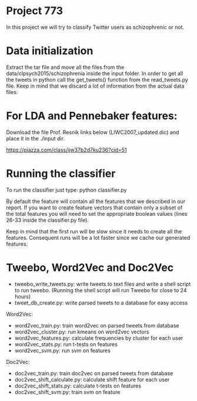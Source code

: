 # Project 773

In this project we will try to classify Twitter users as schizophrenic or not.

# Data initialization
Extract the tar file and move all the files from the data/clpsych2015/schizophrenia inside the input folder.
In order to get all the tweets in python call the get_tweets() function from the read_tweets.py file. Keep in mind that we discard a lot of information from the actual data files.

# For LDA and Pennebaker features:
Download the file Prof. Resnik links below (LIWC2007_updated.dic) and place it in the ./input dir.

https://piazza.com/class/ijw37b2d7ku236?cid=51

# Running the classifier
To run the classifier just type:
python classifier.py

By default the feature will contain all the features that we described in our report. If you want to create feature vectors that contain only a subset of the total features you will need to set the appropriate boolean values (lines 26-33 inside the classifier.py file).

Keep in mind that the first run will be slow since it needs to create all the features. Consequent runs will be a lot faster since we cache our generated features.

# Tweebo, Word2Vec and Doc2Vec

* tweebo_write_tweets.py: write tweets to text files and write a shell script to run tweebo.
(Running the shell script will run Tweebo for close to 24 hours)
* tweet_db_create.py: write parsed tweets to a database for easy access

Word2Vec:
* word2vec_train.py: train word2vec on parsed tweets from database
* word2vec_cluster.py: run kmeans on word2vec vectors
* word2vec_features.py: calculate frequencies by cluster for each user
* word2vec_stats.py: run t-tests on features
* word2vec_svm.py: run svm on features

Doc2Vec:
* doc2vec_train.py: train doc2vec on parsed tweets from database
* doc2vec_shift_calculate.py: calculate shift feature for each user
* doc2vec_shift_stats.py: calculate t-tests on features
* doc2vec_shift_svm.py: train svm on feature